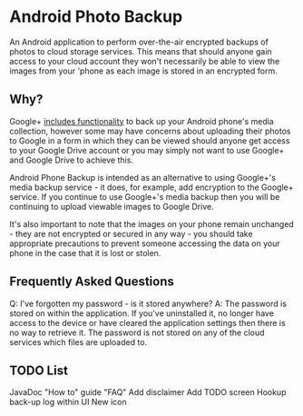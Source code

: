 Android Photo Backup
====================

An Android application to perform over-the-air encrypted backups of photos to
cloud storage services.  This means that should anyone gain access to your cloud
account they won't necessarily be able to view the images from your 'phone as
each image is stored in an encrypted form.

Why?
----

Google+ [includes
functionality](https://support.google.com/plus/answer/1647509?hl=en) to back up
your Android phone's media collection, however some may have concerns about
uploading their photos to Google in a form in which they can be viewed should
anyone get access to your Google Drive account or you may simply not want to use
Google+ and Google Drive to achieve this.  

Android Phone Backup is intended as an alternative to using Google+'s media
backup service - it does, for example, add encryption to the Google+ service.
If you continue to use Google+'s media backup then you will be continuing to
upload viewable images to Google Drive.

It's also important to note that the images on your phone remain unchanged -
they are not encrypted or secured in any way - you should take appropriate
precautions to prevent someone accessing the data on your phone in the case that
it is lost or stolen.

Frequently Asked Questions
--------------------------

Q: I've forgotten my password - is it stored anywhere?
A: The password is stored on within the application.  If you've uninstalled it,
    no longer have access to the device or have cleared the application settings
    then there is no way to retrieve it.  The password is not stored on any of
    the cloud services which files are uploaded to.

TODO List
---------

JavaDoc
"How to" guide
"FAQ"
Add disclaimer
Add TODO screen
Hookup back-up log within UI
New icon
